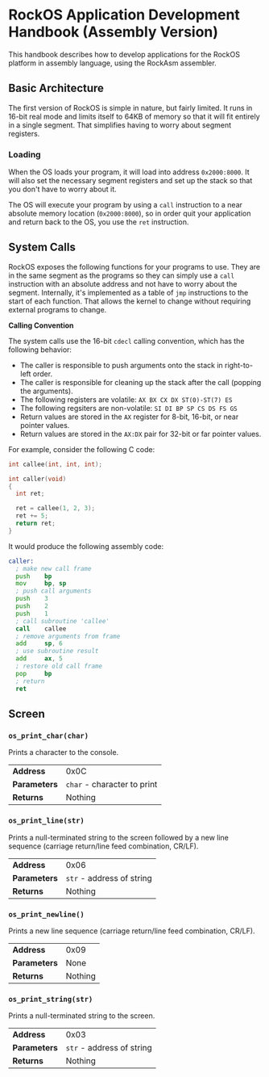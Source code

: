 RockOS Application Development Handbook (Assembly Version)
================================================================================

This handbook describes how to develop applications for the RockOS platform in
assembly language, using the RockAsm assembler.

Basic Architecture
--------------------------------------------------------------------------------
The first version of RockOS is simple in nature, but fairly limited. It runs in
16-bit real mode and limits itself to 64KB of memory so that it will fit
entirely in a single segment. That simplifies having to worry about segment
registers.

### Loading
When the OS loads your program, it will load into address `0x2000:8000`. It will
also set the necessary segment registers and set up the stack so that you don't
have to worry about it.

The OS will execute your program by using a `call` instruction to a near
absolute memory location (`0x2000:8000`), so in order quit your application and
return back to the OS, you use the `ret` instruction.

System Calls
--------------------------------------------------------------------------------
RockOS exposes the following functions for your programs to use. They are in the
same segment as the programs so they can simply use a `call` instruction with an
absolute address and not have to worry about the segment. Internally, it's
implemented as a table of `jmp` instructions to the start of each function.
That allows the kernel to change without requiring external programs to change.

**Calling Convention**

The system calls use the 16-bit `cdecl` calling convention, which has the
following behavior:

* The caller is responsible to push arguments onto the stack in right-to-left
  order.
* The caller is responsible for cleaning up the stack after the call (popping
  the arguments).
* The following registers are volatile: `AX BX CX DX ST(0)-ST(7) ES`
* The following regsiters are non-volatile: `SI DI BP SP CS DS FS GS`
* Return values are stored in the `AX` register for 8-bit, 16-bit, or near
  pointer values.
* Return values are stored in the `AX:DX` pair for 32-bit or far pointer values.

For example, consider the following C code:

```C
int callee(int, int, int);

int caller(void)
{
  int ret;

  ret = callee(1, 2, 3);
  ret += 5;
  return ret;
}
```

It would produce the following assembly code:

```asm
caller:
  ; make new call frame
  push    bp
  mov     bp, sp
  ; push call arguments
  push    3
  push    2
  push    1
  ; call subroutine 'callee'
  call    callee
  ; remove arguments from frame
  add     sp, 6
  ; use subroutine result
  add     ax, 5
  ; restore old call frame
  pop     bp
  ; return
  ret
```




Screen
--------------------------------------------------------------------------------

### `os_print_char(char)`
Prints a character to the console.

|                |                             |
|----------------|-----------------------------|
| **Address**    | 0x0C                        |
| **Parameters** | `char` - character to print |
| **Returns**    | Nothing                     |


### `os_print_line(str)`
Prints a null-terminated string to the screen followed by a new line sequence
(carriage return/line feed combination, CR/LF).

|                |                           |
|----------------|---------------------------|
| **Address**    | 0x06                      |
| **Parameters** | `str` - address of string |
| **Returns**    | Nothing                   |


### `os_print_newline()`
Prints a new line sequence (carriage return/line feed combination, CR/LF).

|                |                         |
|----------------|-------------------------|
| **Address**    | 0x09                    |
| **Parameters** | None                    |
| **Returns**    | Nothing                 |


### `os_print_string(str)`
Prints a null-terminated string to the screen.

|                |                           |
|----------------|---------------------------|
| **Address**    | 0x03                      |
| **Parameters** | `str` - address of string |
| **Returns**    | Nothing                   |
